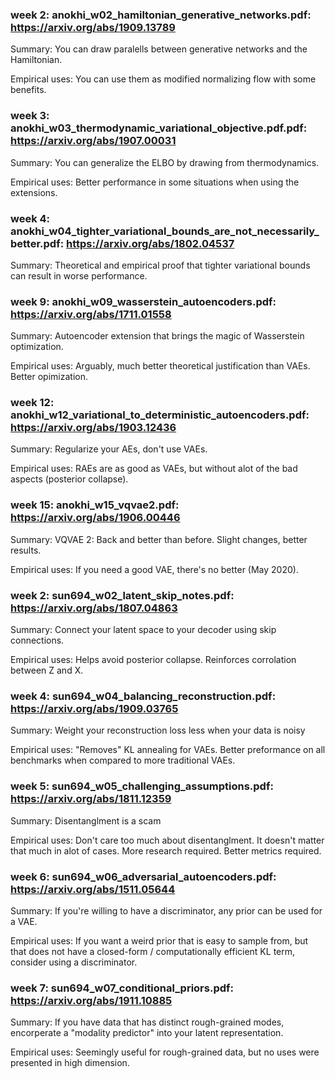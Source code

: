 ### week 2: anokhi_w02_hamiltonian_generative_networks.pdf: https://arxiv.org/abs/1909.13789

Summary: You can draw paralells between generative networks and the Hamiltonian.

Empirical uses: You can use them as modified normalizing flow with some benefits.

### week 3: anokhi_w03_thermodynamic_variational_objective.pdf.pdf: https://arxiv.org/abs/1907.00031

Summary: You can generalize the ELBO by drawing from thermodynamics.

Empirical uses: Better performance in some situations when using the extensions.

### week 4: anokhi_w04_tighter_variational_bounds_are_not_necessarily_better.pdf: https://arxiv.org/abs/1802.04537

Summary: Theoretical and empirical proof that tighter variational bounds can result in worse performance.

### week 9: anokhi_w09_wasserstein_autoencoders.pdf: https://arxiv.org/abs/1711.01558

Summary: Autoencoder extension that brings the magic of Wasserstein optimization.

Empirical uses: Arguably, much better theoretical justification than VAEs. Better opimization.

### week 12: anokhi_w12_variational_to_deterministic_autoencoders.pdf: https://arxiv.org/abs/1903.12436

Summary: Regularize your AEs, don't use VAEs.

Empirical uses: RAEs are as good as VAEs, but without alot of the bad aspects (posterior collapse). 

### week 15: anokhi_w15_vqvae2.pdf: https://arxiv.org/abs/1906.00446

Summary: VQVAE 2: Back and better than before. Slight changes, better results.

Empirical uses: If you need a good VAE, there's no better (May 2020).

### week 2: sun694_w02_latent_skip_notes.pdf: https://arxiv.org/abs/1807.04863

Summary: Connect your latent space to your decoder using skip connections.

Empirical uses: Helps avoid posterior collapse. Reinforces corrolation between Z and X.

### week 4:  sun694_w04_balancing_reconstruction.pdf: https://arxiv.org/abs/1909.03765

Summary: Weight your reconstruction loss less when your data is noisy

Empirical uses: "Removes" KL annealing for VAEs. Better preformance on all benchmarks when compared to more traditional VAEs.

### week 5:  sun694_w05_challenging_assumptions.pdf: https://arxiv.org/abs/1811.12359

Summary: Disentanglment is a scam

Empirical uses: Don't care too much about disentanglment. It doesn't matter that much in alot of cases. More research required. Better metrics required.

### week 6:  sun694_w06_adversarial_autoencoders.pdf: https://arxiv.org/abs/1511.05644

Summary: If you're willing to have a discriminator, any prior can be used for a VAE.

Empirical uses: If you want a weird prior that is easy to sample from, but that does not have a closed-form / computationally efficient KL term, consider using a discriminator. 

### week 7:  sun694_w07_conditional_priors.pdf: https://arxiv.org/abs/1911.10885

Summary: If you have data that has distinct rough-grained modes, encorperate a "modality predictor" into your latent representation.

Empirical uses: Seemingly useful for rough-grained data, but no uses were presented in high dimension.